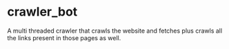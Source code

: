 # crawler_bot
A multi threaded crawler that crawls the website and fetches plus crawls all the links present in those pages as well.

